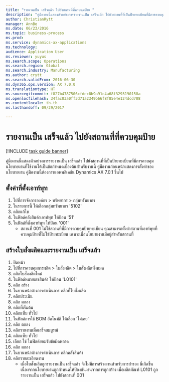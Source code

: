 ```yaml
--- 
title: "รายงานเป็น เสร็จแล้ว ไปยังสถานที่ที่ควบคุมป้าย "
description: "คู่มืองานนี้แสดงตัวอย่างการรายงานเป็น เสร็จแล้ว ไปยังสถานที่ที่เป็นป้ายทะเบียนที่มีการควบคุม "
author: ChristianRytt
manager: AnnBe
ms.date: 06/23/2016
ms.topic: business-process
ms.prod: 
ms.service: dynamics-ax-applications
ms.technology: 
audience: Application User
ms.reviewer: yuyus
ms.search.scope: Operations
ms.search.region: Global
ms.search.industry: Manufacturing
ms.author: crytt
ms.search.validFrom: 2016-06-30
ms.dyn365.ops.version: AX 7.0.0
ms.translationtype: HT
ms.sourcegitcommit: f827b4787506cfdec8b9a91c4a68f3293190158a
ms.openlocfilehash: 34fac03a0ff3d71a2349b66f8f85e4e124dcd708
ms.contentlocale: th-th
ms.lasthandoff: 09/29/2017

---
```

# <a name="report-as-finished-to-a-plate-controlled-location"></a>รายงานเป็น เสร็จแล้ว ไปยังสถานที่ที่ควบคุมป้าย  

[!INCLUDE [task guide banner](../../includes/task-guide-banner.md)]

คู่มืองานนี้แสดงตัวอย่างการรายงานเป็น เสร็จแล้ว ไปยังสถานที่ที่เป็นป้ายทะเบียนที่มีการควบคุม  นโยบายงานที่ใช้งานได้เป็นข้อกำหนดเบื้องต้นสำหรับงานนี้ คู่มืองานก่อนหน้าแสดงการตั้งค่าของนโยบายงาน คู่มืองานนี้ต้องการแอพพลิเคชัน Dynamics AX 7.0.1 ขึ้นไป




## <a name="set-up-an-output-location"></a>ตั้งค่าที่ตั้งเอาท์พุท
1. ไปที่การจัดการองค์กร > ทรัพยากร > กลุ่มทรัพยากร
2. ในรายการนี้ ให้เลือกกลุ่มทรัพยากร '5102'
3. คลิกแก้ไข
4. ในฟิลด์คลังสินค้าเอาท์พุท ให้ป้อน '51'
5. ในฟิลด์ที่ตั้งเอาท์พุท ให้ป้อน '001'
    * สถานที่ 001 ไม่ใช่สถานที่ที่มีการควบคุมป้ายทะเบียน  คุณสามารถตั้งค่าสถานที่เอาท์พุทที่ควบคุมป้ายที่ไม่ใช่ป้ายทะเบียน เฉพาะเมื่อนโยบายงานมีอยู่สำหรับสถานที่  

## <a name="create-a-production-order-and-report-it-as-finished"></a>สร้างใบสั่งผลิตและรายงานเป็น เสร็จแล้ว
1. ปิดหน้า
2. ไปที่การควบคุมการผลิต > ใบสั่งผลิต > ใบสั่งผลิตทั้งหมด 
3. คลิกใบสั่งผลิตใหม่
4. ในฟิลด์หมายเลขสินค้า ให้ป้อน 'L0101'
5. คลิก สร้าง
6. ในบานหน้าต่างการดำเนินการ คลิกที่ใบสั่งผลิต 
7. คลิกประเมิน 
8. คลิก ตกลง 
9. คลิกที่เริ่มต้น
10. คลิกแท็บ ทั่วไป 
11. ในฟิลด์การใช้ BOM อัตโนมัติ ให้เลือก 'ไม่เคย'
12. คลิก ตกลง 
13. คลิกรายงานเมื่อเสร็จสมบูรณ์
14. คลิกแท็บ ทั่วไป 
15. เลือก ใช่ ในฟิลด์ยอมรับข้อผิดพลาด
16. คลิก ตกลง 
17. ในบานหน้าต่างการดำเนินการ คลิกคลังสินค้า
18. คลิกรายละเอียดงาน
    * เมื่อใบสั่งผลิตถูกรายงานเป็น เสร็จแล้ว จึงไม่มีการสร้างงานสำหรับการสำรอง  นี่เกิดขึ้นเนื่องจากนโยบายงานถูกกำหนดให้ป้องกันงานจากการถูกสร้าง เมื่อผลิตภัณฑ์ L0101 ถูกรายงานเป็น เสร็จแล้ว ไปยังสถานที่ 001  


